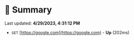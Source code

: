 # 📖 Summary
Last updated: **4/29/2023, 4:31:12 PM**

- `GET` [https://google.com](https://google.com) - **Up** (202ms)
